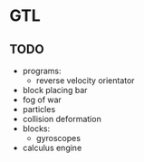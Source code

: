 # GTL

## TODO

- programs:
    - reverse velocity orientator
- block placing bar
- fog of war
- particles
- collision deformation
- blocks: 
    - gyroscopes
- calculus engine     
